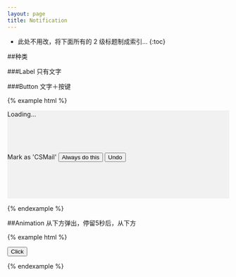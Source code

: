 ```yaml
---
layout: page
title: Notification
---
```


* 此处不用改，将下面所有的 2 级标题制成索引...
{:toc}

##种类

###Label
只有文字

###Button
文字＋按键

{% example html %}

<div style='height:200px;width:100%;background-color:#f1f1f1;'>
  <div class='mc-notification'>
    Loading...
  </div>

  <br><br><br>

  <div class='mc-notification'>
    Mark as 'CSMail' <button class='mc-button-link'>Always do this</button> <button class='mc-button-link'>Undo</button></div>
</div>

{% endexample %}

##Animation
从下方弹出，停留5秒后，从下方

{% example html %}
<script type="text/javascript" src="../bower_components/jquery/dist/jquery.js"></script>
<script type="text/javascript" src="../bower_components/toastr/toastr.min.js"></script>

<button class="btn btn-danger" href="click" id="showToastr">Click</button>

<script type="text/javascript">
  toastr.options = {
    "closeButton": false,
    "debug": false,
    "newestOnTop": false,
    "progressBar": false,
    "toastClass": "mc-notification-center",
    "positionClass": "",
    "preventDuplicates": false,
    "onclick": null,
    "showDuration": "200",
    "hideDuration": "200",
    "timeOut": "5000",
    "extendedTimeOut": "1000",
    "showEasing": "swing",
    "hideEasing": "linear",
    "showMethod": "fadeIn",
    "hideMethod": "fadeOut"
  }

  $('#showToastr').click(function () {
    toastr.error("创建失败!");
  });
</script>

{% endexample %}